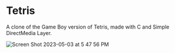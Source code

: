 # Tetris

A clone of the Game Boy version of Tetris, made with C and Simple DirectMedia Layer.

![Screen Shot 2023-05-03 at 5 47 56 PM](https://user-images.githubusercontent.com/95873993/236067303-881ac780-154f-4cde-81c9-1aac8a109352.png)
